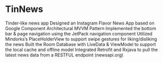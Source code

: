 # TinNews
Tinder-like news app
Designed an Instagram Flavor News App based on Google Component Architectural MVVM Pattern
Implemented the bottom bar & page navigation using the JetPack navigation component 
Utilized Mindorks’s PlaceHolderView to support swipe gestures for liking/disliking the news
Built the Room Database with LiveData & ViewModel to support the local cache and offline model
Integrated Retrofit and Rxjava to pull the latest news data from a RESTFUL endpoint  (newsapi.org) 

